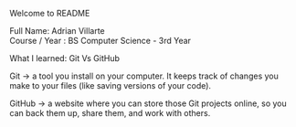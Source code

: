 Welcome to README<br>

Full Name: Adrian Villarte<br>
Course / Year : BS Computer Science - 3rd Year<br>

What I learned: Git Vs GitHub<br>

Git -> a tool you install on your computer. It keeps track of changes you make to your files (like saving versions of your code).<br>

GitHub -> a website where you can store those Git projects online, so you can back them up, share them, and work with others. <br>